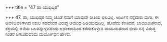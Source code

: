 +++
title = "47 ಹಾ ಯುಧಿಷ್ಠಿರ"

+++
47. ಹಾ, ಯುಧಿಷ್ಠರ ನಿಮ್ಮ ಜೊತೆ ನಮಗೆ ಯಾವುದೇ ರೀತಿಯ ಛಲವಿಲ್ಲ. ಅರ್ಜುನ ನನ್ನೆದುರು ಮಗು. ಈ ಅವಳಿಜವಳಿಗಳಾದ ನಕುಲ ಸಹದೇವರ ವಿರುದ್ಧ ಆಯುಧ ಹಿಡಿಯುವುದಿಲ್ಲ. ಹೊಡೆದು ಕೆಣಕಿದರೆ, ಬಾಯಿಬಡಿಕನಾದ, ಶಕ್ತಿಯಲ್ಲಿ ಆನೆಯ ಬಲವನ್ನುಳ್ಳವನೆಂದು ಅಹಂಕಾರದಿಂದ ಕರೆದುಕೊಳ್ಳುವ ವಾಯುಸುತನಾದ ಭೀಮ ನನ್ನ ವಿರುದ್ಧ ನಿಂತರೆ ಆಗಬಹುದೆಂದು ದುರ್ಯೋಧನ ಹೇಳಿದ.